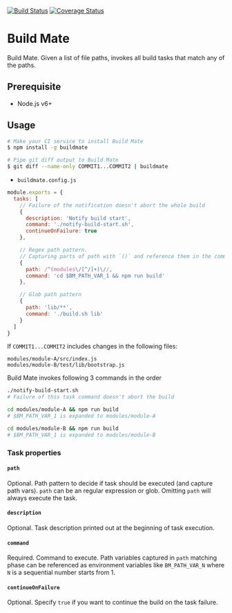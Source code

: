 [![Build Status](https://travis-ci.org/ryu1kn/buildmate.svg?branch=master)](https://travis-ci.org/ryu1kn/buildmate)
[![Coverage Status](https://coveralls.io/repos/github/ryu1kn/buildmate/badge.svg?branch=master)](https://coveralls.io/github/ryu1kn/buildmate?branch=master)

# Build Mate

Build Mate. Given a list of file paths, invokes all build tasks that match any of the paths.

## Prerequisite

* Node.js v6+

## Usage

```sh
# Make your CI service to install Build Mate
$ npm install -g buildmate

# Pipe git diff output to Build Mate
$ git diff --name-only COMMIT1...COMMIT2 | buildmate
```

* `buildmate.config.js`

```js
module.exports = {
  tasks: [
    // Failure of the notification doesn't abort the whole build
    {
      description: 'Notify build start',
      command: './notify-build-start.sh',
      continueOnFailure: true
    },

    // Regex path pattern.
    // Capturing parts of path with `()` and reference them in the command with BM_PATH_VAR_X env variables
    {
      path: /^(modules\/[^/]+)\//,        
      command: 'cd $BM_PATH_VAR_1 && npm run build'
    },

    // Glob path pattern
    {
      path: 'lib/**',
      command: './build.sh lib'
    }
  ]
}
```

If `COMMIT1...COMMIT2` includes changes in the following files:

```
modules/module-A/src/index.js
modules/module-B/test/lib/bootstrap.js
```

Build Mate invokes following 3 commands in the order

```sh
./notify-build-start.sh
# Failure of this task command doesn't abort the build

cd modules/module-A && npm run build
# $BM_PATH_VAR_1 is expanded to modules/module-A

cd modules/module-B && npm run build
# $BM_PATH_VAR_1 is expanded to modules/module-B
```

### Task properties

#### `path`

Optional. Path pattern to decide if task should be executed (and capture path vars).
`path` can be an regular expression or glob. Omitting `path` will always execute the task.

#### `description`

Optional. Task description printed out at the beginning of task execution.

#### `command`

Required. Command to execute. Path variables captured in `path` matching phase can be referenced
as environment variables like `BM_PATH_VAR_N` where `N` is a sequential number starts from 1.

#### `continueOnFailure` 

Optional. Specify `true` if you want to continue the build on the task failure.
